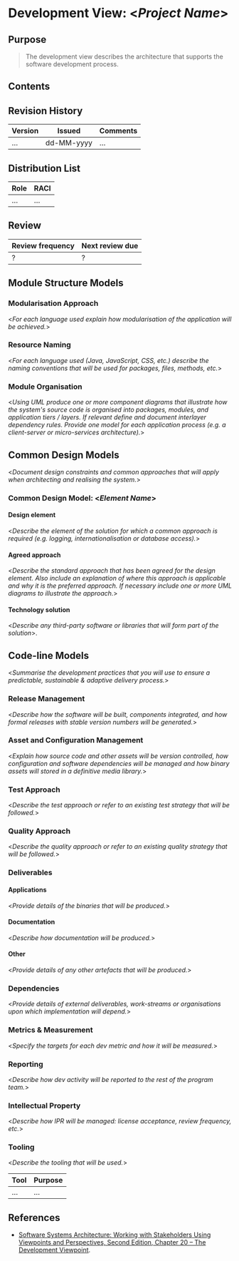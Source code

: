 # Development View: <_Project Name_>


## Purpose

> The development view describes the architecture that supports the software development process.


## Contents

<!--TOC max3-->


## Revision History

| Version | Issued     | Comments
| ---     | ---        | ---
| …       | dd-MM-yyyy | …


## Distribution List

| Role | RACI
| ---  | ---
| …    | …


## Review

| Review frequency | Next review due
| ---              | ---
| ?                | ?


## Module Structure Models

### Modularisation Approach

<_For each language used explain how modularisation of the application will be achieved._>

<!--
For example:
- Java: packages & JARs
- JavaScript: global functions & Common.js
-->

### Resource Naming

<_For each language used (Java, JavaScript, CSS, etc.) describe the naming conventions that will be used for packages, files, methods, etc._>

### Module Organisation

<_Using UML produce one or more component diagrams that illustrate how the system's source code is organised into packages, modules, and application tiers / layers. If relevant define and document interlayer dependency rules. Provide one model for each application process (e.g. a client-server or micro-services architecture)._>


## Common Design Models

<_Document design constraints and common approaches that will apply when architecting and realising the system._>

### Common Design Model: <_Element Name_>

#### Design element

<_Describe the element of the solution for which a common approach is required (e.g. logging, internationalisation or database access)._>

#### Agreed approach
<_Describe the standard approach that has been agreed for the design element. Also include an explanation of where this approach is applicable and why it is the preferred approach. If necessary include one or more UML diagrams to illustrate the approach._>

#### Technology solution

<_Describe any third-party software or libraries that will form part of the solution_>.


## Code-line Models

<_Summarise the development practices that you will use to ensure a predictable, sustainable & adaptive delivery process._>

### Release Management

<_Describe how the software will be built, components integrated, and how formal releases with stable version numbers will be generated._>

### Asset and Configuration Management

<_Explain how source code and other assets will be version controlled, how configuration and software dependencies will be managed and how binary assets will stored in a definitive media library._>

### Test Approach

<_Describe the test approach or refer to an existing test strategy that will be followed._>

<!--
Include details of:
- Exploratory tests
- Continuous Integration
- Integration tests
- Unit tests
- Customer tests
-->

### Quality Approach

<_Describe the quality approach or refer to an existing quality strategy that will be followed._>

<!--
Practices should include:
- Cross-functional teams
- Co-location
- Information radiators
- Pair programming
- Definition of Done
- Collective code ownership
- Simple design
- Coding standards
- Spikes
- Refactoring
- Code review
- Ubiquitous Language
- Retrospectives
- Static Analysis
-->

### Deliverables

#### Applications

<_Provide details of the binaries that will be produced._>

#### Documentation

<_Describe how documentation will be produced._>

#### Other

<_Provide details of any other artefacts that will be produced._>

### Dependencies

<_Provide details of external deliverables, work-streams or organisations upon which implementation will depend._>

### Metrics & Measurement

<_Specify the targets for each dev metric and how it will be measured._>

### Reporting

<_Describe how dev activity will be reported to the rest of the program team._>

### Intellectual Property

<_Describe how IPR will be managed: license acceptance, review frequency, etc._>

### Tooling

<_Describe the tooling that will be used._>

| Tool     | Purpose |
| ---      | ---     |
| …        | …       |


## References

- [Software Systems Architecture: Working with Stakeholders Using Viewpoints and Perspectives, Second Edition, Chapter 20 – The Development Viewpoint](http://techbus.safaribooksonline.com/9780132906135/ch20_html).
